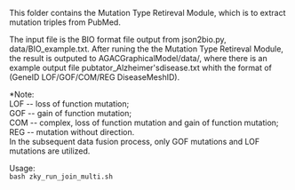 This folder contains the Mutation Type Retireval Module, which is to extract mutation triples from PubMed.

The input file is the BIO format file output from json2bio.py, data/BIO_example.txt. After runing the the Mutation Type Retireval Module, the result is outputed to AGACGraphicalModel/data/, where there is an example output file pubtator_Alzheimer'sdisease.txt whith the format of (GeneID LOF/GOF/COM/REG DiseaseMeshID).

*Note:   
LOF -- loss of function mutation;   
GOF -- gain of function mutation;   
COM -- complex, loss of function mutation and gain of function mutation;   
REG -- mutation without direction.  
In the subsequent data fusion process, only GOF mutations and LOF mutations are utilized.  

Usage:  
`bash zky_run_join_multi.sh`
